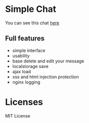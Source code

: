 # Simple Chat

You can see this chat [here](http://fpmi.physbox.info)

## Full features

- simple interface
- usability
- base delete and edit your message
- localstorage save
- ajax load
- xss and html injection protection
- nginx logging

# Licenses

MIT License
